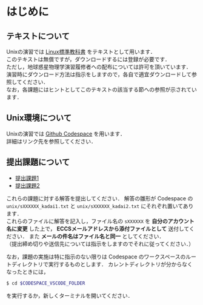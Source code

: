 # はじめに

## テキストについて
Unixの演習では [Linux標準教科書](https://linuc.org/textbooks/linux/) をテキストとして用います．  
このテキストは無償ですが，ダウンロードするには登録が必要です．  
ただし，地球惑星物理学演習履修者への配布については許可を頂いています．
演習時にダウンロード方法は指示をしますので，各自で適宜ダウンロードして参照してください．  
なお，各課題にはヒントとしてこのテキストの該当する節への参照が示されています．

## Unix環境について
Unixの演習では [Github Codespace](https://github.com/chibutsu-utokyo/debian) を用います．  
詳細はリンク先を参照してください．

## 提出課題について
- [提出課題1](kadai1.md)
- [提出課題2](kadai2.md)

これらの課題に対する解答を提出してください． 解答の雛形が Codespace 
の `unix/sXXXXXX_kadai1.txt` と `unix/sXXXXXX_kadai2.txt` にそれぞれ置いてあります．  
これらのファイルに解答を記入し，ファイル名の `sXXXXXX` を **自分のアカウント名に変更** した上で，
**ECCSメールアドレスから添付ファイルとして** 送付してください．
また **メールの件名はファイル名と同一** としてください．  
（提出締め切りや送信先については指示をしますのでそれに従ってください．）

なお，課題の実施は特に指示のない限りは Codespace
のワークスペースのルートディレクトリで実行するものとします．
カレントディレクトリが分からなくなったときには，
```bash
$ cd $CODESPACE_VSCODE_FOLDER
```
を実行するか，新しくターミナルを開いてください．
